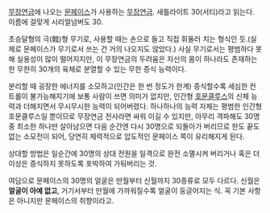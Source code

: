[무장연금](%EB%AC%B4%EC%9E%A5%EC%97%B0%EA%B8%88.md)에 나오는
[문페이스](%EB%AC%B8%ED%8E%98%EC%9D%B4%EC%8A%A4.md)가 사용하는
[무장연금](%EB%AC%B4%EC%9E%A5%EC%97%B0%EA%B8%88.md). 새틀라이트 30(서티)라고 읽는다. 이름에
걸맞게 시리얼넘버도 30.

초승달형의 극(戟)형 무기로, 사용할 때는 손으로 들고 직접 휘둘러 치는 형식인 듯.(실제로 문페이스가 무기로서 쓰는 건 거의 나오지도
않았다.) 사실 무기로서는 평범하다 못해 실용성이 많이 떨어지지만, 이 무장연금의 두려움은 자신의 몸이 하나라도 존재하는 한 무한히 30개의
육체로 분열할 수 있는 무한 증식 능력이다.  

분리할 때 굉장한 에너지를 소모하고(인간은 한 번 정도가 한계) 증식할수록 세심한 컨트롤이 불가능해지기에 보통 사람이 쓰면 의미가 없지만,
인간형 [호문클루스](%ED%98%B8%EB%AC%B8%ED%81%B4%EB%A3%A8%EC%8A%A4.md)의 신체 능력과 더해지면서
무시무시한 능력이 되어버렸다. 하나하나의 능력 자체는 평범한 인간형 호문클루스일 뿐이므로 무장연금 전사라면 싸워 이길 수 있지만, 아무리
격파해도 30명 중 최소한 하나만 살아남으면 다음 순간엔 다시 30명으로 되돌아가 버리므로 한도 끝도 없는 소모전이 되어, 당연히 체력적으로
압도적인 문페이스 쪽이 유리해지게 된다.

상대할 방법은 일순간에 30명의 상대 전원을 일격으로 완전 소멸시켜 버리거나 혹은 더 이상은 증식하지 못하도록 포박하여 가둬버리는 것.  

여담으로 문페이스의 30명의 얼굴은 만월부터 신월까지 30종류로 모두 다르다. 신월은 **얼굴이 아예 없고**, 거기서부터 만월에
가까워질수록 얼굴이 둥글어지는 식. 꼭 기본 사항은 아니지만 문페이스의 취향이라고.

